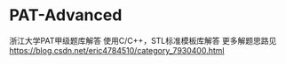 # PAT-Advanced
浙江大学PAT甲级题库解答
使用C/C++，STL标准模板库解答
更多解题思路见 https://blog.csdn.net/eric4784510/category_7930400.html

